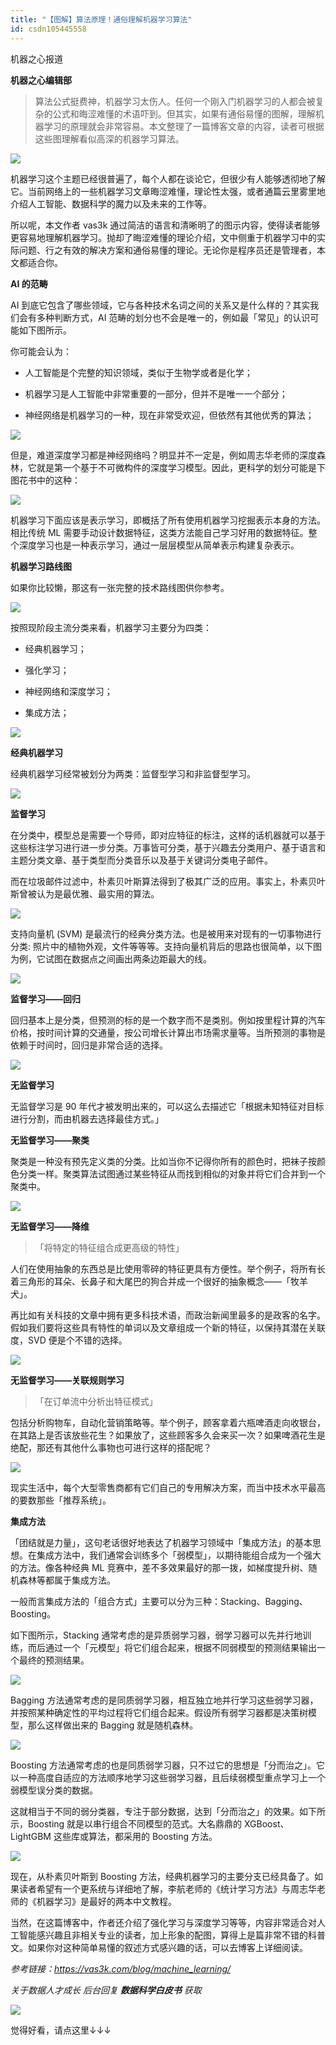 ```yaml
---
title: "【图解】算法原理！通俗理解机器学习算法"
id: csdn105445558
---
```


机器之心报道

**机器之心编辑部**

> 算法公式挺费神，机器学习太伤人。任何一个刚入门机器学习的人都会被复杂的公式和晦涩难懂的术语吓到。但其实，如果有通俗易懂的图解，理解机器学习的原理就会非常容易。本文整理了一篇博客文章的内容，读者可根据这些图理解看似高深的机器学习算法。

![](../img/10fdfcb791764d09bd55f252848a778c.png)

机器学习这个主题已经很普遍了，每个人都在谈论它，但很少有人能够透彻地了解它。当前网络上的一些机器学习文章晦涩难懂，理论性太强，或者通篇云里雾里地介绍人工智能、数据科学的魔力以及未来的工作等。

所以呢，本文作者 vas3k 通过简洁的语言和清晰明了的图示内容，使得读者能够更容易地理解机器学习。抛却了晦涩难懂的理论介绍，文中侧重于机器学习中的实际问题、行之有效的解决方案和通俗易懂的理论。无论你是程序员还是管理者，本文都适合你。

**AI 的范畴**

AI 到底它包含了哪些领域，它与各种技术名词之间的关系又是什么样的？其实我们会有多种判断方式，AI 范畴的划分也不会是唯一的，例如最「常见」的认识可能如下图所示。

你可能会认为：

*   人工智能是个完整的知识领域，类似于生物学或者是化学；

*   机器学习是人工智能中非常重要的一部分，但并不是唯一一个部分；

*   神经网络是机器学习的一种，现在非常受欢迎，但依然有其他优秀的算法；

![](../img/97e8d601d189cb4eb1b7a5062755bb17.png)

但是，难道深度学习都是神经网络吗？明显并不一定是，例如周志华老师的深度森林，它就是第一个基于不可微构件的深度学习模型。因此，更科学的划分可能是下图花书中的这种：

![](../img/930fd082b1b7ba25455e8acef45b66da.png)

机器学习下面应该是表示学习，即概括了所有使用机器学习挖掘表示本身的方法。相比传统 ML 需要手动设计数据特征，这类方法能自己学习好用的数据特征。整个深度学习也是一种表示学习，通过一层层模型从简单表示构建复杂表示。

**机器学习路线图**

如果你比较懒，那这有一张完整的技术路线图供你参考。

![](../img/25d0ef9670a9c41a6515179d26d9a751.png)

按照现阶段主流分类来看，机器学习主要分为四类：

*   经典机器学习；

*   强化学习；

*   神经网络和深度学习；

*   集成方法；

![](../img/297385d7057d78a7b1bfb28fc1d9f920.png)

**经典机器学习**

经典机器学习经常被划分为两类：监督型学习和非监督型学习。

![](../img/bcec81a011d019b3dd2f70a7b3ec12be.png)

**监督学习**

在分类中，模型总是需要一个导师，即对应特征的标注，这样的话机器就可以基于这些标注学习进行进一步分类。万事皆可分类，基于兴趣去分类用户、基于语言和主题分类文章、基于类型而分类音乐以及基于关键词分类电子邮件。

而在垃圾邮件过滤中，朴素贝叶斯算法得到了极其广泛的应用。事实上，朴素贝叶斯曾被认为是最优雅、最实用的算法。

![](../img/594915937992c19be1933e5c507cc1db.png)

支持向量机 (SVM) 是最流行的经典分类方法。也是被用来对现有的一切事物进行分类: 照片中的植物外观，文件等等等。支持向量机背后的思路也很简单，以下图为例，它试图在数据点之间画出两条边距最大的线。

![](../img/9aa5db96130224c5d1fb450dfe9c8f96.png)

**监督学习——回归**

回归基本上是分类，但预测的标的是一个数字而不是类别。例如按里程计算的汽车价格，按时间计算的交通量，按公司增长计算出市场需求量等。当所预测的事物是依赖于时间时，回归是非常合适的选择。

![](../img/c2af89f6ff14032dbe603d3802fe0c33.png)

**无监督学习**

无监督学习是 90 年代才被发明出来的，可以这么去描述它「根据未知特征对目标进行分割，而由机器去选择最佳方式。」

**无监督学习——聚类**

聚类是一种没有预先定义类的分类。比如当你不记得你所有的颜色时，把袜子按颜色分类一样。聚类算法试图通过某些特征从而找到相似的对象并将它们合并到一个聚类中。

![](../img/9f7d68a7394d5ea3962e7ecc45582030.png)

**无监督学习——降维**

> 「将特定的特征组合成更高级的特性」

人们在使用抽象的东西总是比使用零碎的特征更具有方便性。举个例子，将所有长着三角形的耳朵、长鼻子和大尾巴的狗合并成一个很好的抽象概念——「牧羊犬」。

再比如有关科技的文章中拥有更多科技术语，而政治新闻里最多的是政客的名字。假如我们要将这些具有特性的单词以及文章组成一个新的特征，以保持其潜在关联度，SVD 便是个不错的选择。

![](../img/b4c7b4625870ad26505162d87561431f.png)

**无监督学习——关联规则学习**

> 「在订单流中分析出特征模式」

包括分析购物车，自动化营销策略等。举个例子，顾客拿着六瓶啤酒走向收银台，在其路上是否该放些花生？如果放了，这些顾客多久会来买一次？如果啤酒花生是绝配，那还有其他什么事物也可进行这样的搭配呢？

![](../img/dfdf62c3c785249af2932febdbd1d623.png)

现实生活中，每个大型零售商都有它们自己的专用解决方案，而当中技术水平最高的要数那些「推荐系统」。

**集成方法**

「团结就是力量」，这句老话很好地表达了机器学习领域中「集成方法」的基本思想。在集成方法中，我们通常会训练多个「弱模型」，以期待能组合成为一个强大的方法。像各种经典 ML 竞赛中，差不多效果最好的那一拨，如梯度提升树、随机森林等都属于集成方法。

一般而言集成方法的「组合方式」主要可以分为三种：Stacking、Bagging、Boosting。

如下图所示，Stacking 通常考虑的是异质弱学习器，弱学习器可以先并行地训练，而后通过一个「元模型」将它们组合起来，根据不同弱模型的预测结果输出一个最终的预测结果。

![](../img/eedd5d8434840b296a0189d2c89bbc0f.png)

Bagging 方法通常考虑的是同质弱学习器，相互独立地并行学习这些弱学习器，并按照某种确定性的平均过程将它们组合起来。假设所有弱学习器都是决策树模型，那么这样做出来的 Bagging 就是随机森林。

![](../img/c8ed6bb99c5409f39915d28959d4f638.png)

Boosting 方法通常考虑的也是同质弱学习器，只不过它的思想是「分而治之」。它以一种高度自适应的方法顺序地学习这些弱学习器，且后续弱模型重点学习上一个弱模型误分类的数据。

这就相当于不同的弱分类器，专注于部分数据，达到「分而治之」的效果。如下所示，Boosting 就是以串行组合不同模型的范式。大名鼎鼎的 XGBoost、LightGBM 这些库或算法，都采用的 Boosting 方法。

![](../img/bab7b4292a82bb9d76c1ed18ade754ae.png)

现在，从朴素贝叶斯到 Boosting 方法，经典机器学习的主要分支已经具备了。如果读者希望有一个更系统与详细地了解，李航老师的《统计学习方法》与周志华老师的《机器学习》是最好的两本中文教程。

当然，在这篇博客中，作者还介绍了强化学习与深度学习等等，内容非常适合对人工智能感兴趣且非相关专业的读者，加上形象的配图，算得上是篇非常不错的科普文。如果你对这种简单易懂的叙述方式感兴趣的话，可以去博客上详细阅读。

*参考链接：https://vas3k.com/blog/machine_learning/*

*关于数据人才成长 后台回复* ***数据科学白皮书*** *获取*

![](../img/ac1260bd6d55ebcd4401293b8b1ef5ff.png)

觉得好看，请点这里↓↓↓